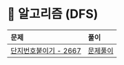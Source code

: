 # 📖 알고리즘 (DFS)
| 문제 | 풀이 |
|:--- |:--- |
| [단지번호붙이기 - 2667](https://www.acmicpc.net/problem/2667) | [문제풀이](./2667.py) |